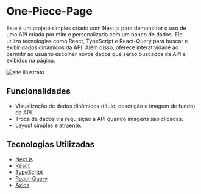 # One-Piece-Page

Este é um projeto simples criado com Next.js para demonstrar o uso de uma API criada por mim e personalizada com um banco de dados. Ele utiliza tecnologias como React, TypeScript e React-Query para buscar e exibir dados dinâmicos da API. Além disso, oferece interatividade ao permitir ao usuário escolher novos dados que serão buscados da API e exibidos na página.

![site illustrato](https://lh3.googleusercontent.com/pw/ADCreHfkEgVf6pYPcqL9MoucJWs2juU55fFSK2aTXXrvdUsmLwj-6hTsfuMrAl0kP4iPZV2T0I8135RxdyuXaUSRLI39QieIYcy_L9b_N-Q-m2MQLgcfN1oEDxgKLu33QbwslU6uykSKFQ4EzawoxsnQPXJiJGI6K7FgcxCZ5kTrjA3RL8wVlH_eieZnBfzwoSRCUcEXUx9h26NwPozzp_FJHKvvHrEazuhqHNYNL_QIORfIo4dRVmpMBWQYeKM9wH1zqxnPUYTLJBqzekvix_Ah2IKxctC68vTrOfK13JCy07XtlbrzMHh54AWGha1qizT_S9YnR4y8nwW_8CgAvtc_COgADNyQKogqYkCUmD7oDV0Np1YwkuYZWXlu_XGO8K0AFlQRvM8CFS4jJLIzA1SKV5RYwUtovbYJ1Pob3DVoJeQRaSIPZPMYoMP4ls-4zEsFxXuRHeXiFEz10np3gAJx5hHtVAaRzhfeProzKvuQT1MGty6eVdIW6dAl-UF_njnhGFD8uio3RzAsKbttCZ0IrhtCdj1_ZBbV5WYvKrs9XCM7R63e381ohQIGeNgI3-xYirujN3LohWnXBJvePooHN3xI9NAm9bpeKJkkvNhpbMBu6ZAm2V3M0grvKDs3g7LSdyfY_uRsJULn7nzHc0j7v7fXAAcgGSaU49NtXce2VSdXckm_p-G7JI8qPZAeAaUWF88TOMpMJtfVDHNxj187BqinMDJnhKzyCNNkLFSjarfnXCCPcAwyPEH10P41EJK0sgtIJ_0I0q2K235jiTXtwy3dppiJAJNGCVDA1p3MGdzTU6Lp7E384xk_W5ZDokocsq3lDUku9APtOfmawVB6OUIUGLv1lC3C2NQINGtaLX2__fuZQBqTQS8d3en52VbO8Eqepg01Mjh9QQQCSsmIfecUHB2fMbHaki07z-9f7H-vFuPt64vdFRCK8vs=w948-h534-s-no?authuser=1)


## Funcionalidades

- Visualização de dados dinâmicos (título, descrição e imagem de fundo) da API.
- Troca de dados via requisição à API quando imagens são clicadas.
- Layout simples e atraente.

## Tecnologias Utilizadas

- [Next.js](https://nextjs.org/)
- [React](https://reactjs.org/)
- [TypeScript](https://www.typescriptlang.org/)
- [React-Query](https://react-query.tanstack.com/)
- [Axios](https://axios-http.com/)

